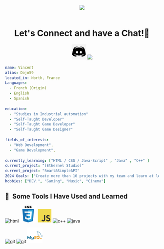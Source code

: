 <header align="center">
  <img src="https://capsule-render.vercel.app/api?type=waving&height=110&color=gradient&text=Hello!"/>
</header>

<h1 align="center">
  Let's Connect and have a Chat!💬
</h1>

<p align="center">
  <a href="http://discordapp.com/users/917060389307580497">
    <img height="50" src="https://raw.githubusercontent.com/OraKerix/OraKerix/main/Discord.jfif"/>
  </a>
  <a href=https://www.instagram.com/dojo59_/">
    <img height="50" src="https://user-images.githubusercontent.com/46517096/166974368-9798f39f-1f46-499c-b14e-81f0a3f83a06.png"/>
  </a>
</p>




```yaml
name: Vincent
alias: Dojo59
located_in: North, France
Languages: 
  - French (Origin)
  - English 
  - Spanish

education:
  - "Studies in Industrial automation"
  - "Self-Taught Developer"
  - "Self-Taught Game Developer"
  - "Self-Taught Game Designer"

fields_of_interests:
  - "Web Development",
  - "Game Development",
  
currently_learning: ["HTML / CSS / Java-Script" , "Java" , "C++" ]
current_project: "[Ethernel Studio]"
current_project: "Smart&SimpleAPI"
2024 Goals: ["Create more than 10 projects with my team and learn at least Python and C#"].
hobbies: ["DEV.", "Gaming", "Music", "Cinema"]

``` 
<h2> 🚀 &nbsp;Some Tools I Have Used and Learned</h2>
<p align="left">
  <img src="https://camo.githubusercontent.com/f2ce4039c99cf35adde738583ab0fbcd60eaafccf1e949884bda91d0b5c819ce/68747470733a2f2f63646e2e6a7364656c6976722e6e65742f67682f64657669636f6e732f64657669636f6e2f69636f6e732f68746d6c352f68746d6c352d6f726967696e616c2e737667" alt="html" width="45" height="45"/>
  <img src="https://raw.githubusercontent.com/devicons/devicon/master/icons/css3/css3-original-wordmark.svg" alt="css" width="55" height="55"/>
  <img src="https://raw.githubusercontent.com/devicons/devicon/master/icons/javascript/javascript-original.svg" alt="javascript" width="45" height="45"/>
  <img src="https://camo.githubusercontent.com/67af3f7e88aa4d5c4d525689311143b62f0750eaff5832a9505df20312e8eed6/68747470733a2f2f63646e2e6a7364656c6976722e6e65742f67682f64657669636f6e732f64657669636f6e2f69636f6e732f63706c7573706c75732f63706c7573706c75732d6f726967696e616c2e737667" alt="c++" width="45" height="45"/>
  <img src="https://cdn.jsdelivr.net/gh/devicons/devicon/icons/java/java-original.svg" alt="java" width="45" height="45"/>
</p> 
<p align="left">
  <img src="https://cdn.jsdelivr.net/gh/devicons/devicon/icons/git/git-original.svg" alt="git" width="45" height="45"/> 
 <img src="https://cdn.jsdelivr.net/gh/devicons/devicon@latest/devicon.min.css" alt="git" width="45" height="45"/> 
  <img src="https://raw.githubusercontent.com/devicons/devicon/master/icons/mysql/mysql-original-wordmark.svg" alt="javascript" width="50" height="50"/>
</p>
